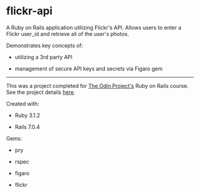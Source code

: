 # flickr-api

A Ruby on Rails application utilizing Flickr's API. Allows users to enter a Flickr user_id and retrieve all of the user's photos.

Demonstrates key concepts of:

* utilizing a 3rd party API

* management of secure API keys and secrets via Figaro gem 


----------------------------------------

This was a project completed for [The Odin Project's](https://www.theodinproject.com/) Ruby on Rails course. See the project details [here](https://www.theodinproject.com/lessons/ruby-on-rails-flickr-api).

Created with:

* Ruby 3.1.2

* Rails 7.0.4


Gems:

* pry

* rspec

* figaro

* flickr
